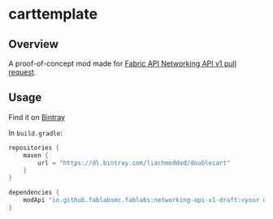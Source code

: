 # carttemplate

## Overview

A proof-of-concept mod made for [Fabric API Networking API v1 pull request](https://github.com/FabricMC/fabric/pull/455).

## Usage

Find it on [Bintray](https://dl.bintray.com/liachmodded/doublecart/io/github/fablabsmc/networking-api-v1-draft)

In `build.gradle`:
```gradle
repositories {
    maven {
        url = "https://dl.bintray.com/liachmodded/doublecart"
    }
}

dependencies {
    modApi "io.github.fablabsmc.fablabs:networking-api-v1-draft:<your desired version>"
}
```
